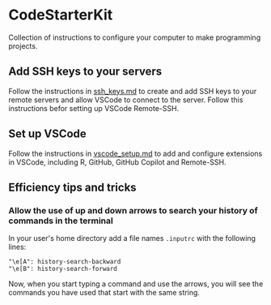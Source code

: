 # CodeStarterKit
Collection of instructions to configure your computer to make programming projects.

## Add SSH keys to your servers

Follow the instructions in [ssh_keys.md](https://github.com/magwenelab/CodeStarterKit/blob/main/ssh_keys.md) to 
create and add SSH keys to your remote servers and allow VSCode to connect to the server. Follow this instructions 
befor setting up VSCode Remote-SSH.

## Set up VSCode

Follow the instructions in [vscode_setup.md](https://github.com/magwenelab/CodeStarterKit/blob/main/vscode_setup.md) to 
add and configure extensions in VSCode, including R, GitHub, GitHub Copilot and Remote-SSH.


## Efficiency tips and tricks

### Allow the use of up and down arrows to search your history of commands in the terminal

In your user's home directory add a file names `.inputrc` with the following lines:
```
"\e[A": history-search-backward
"\e[B": history-search-forward
```
Now, when you start typing a command and use the arrows, you will see the commands you have used that start with the same string.
